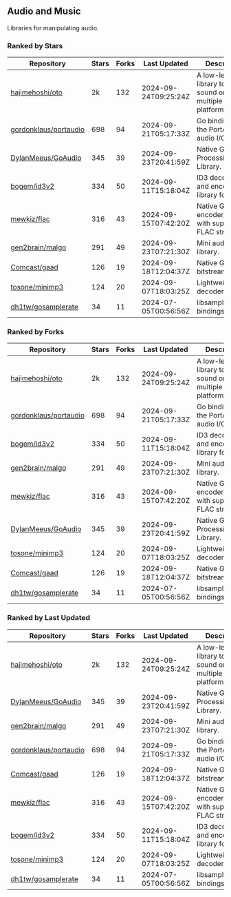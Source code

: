 ## Audio and Music

Libraries for manipulating audio.

### Ranked by Stars

| Repository | Stars | Forks | Last Updated | Description | 
|------------|-------|-------|--------------|-------------|
| [hajimehoshi/oto](https://github.com/hajimehoshi/oto) | 2k | 132 | 2024-09-24T09:25:24Z |  A low-level library to play sound on multiple platforms. |
| [gordonklaus/portaudio](https://github.com/gordonklaus/portaudio) | 698 | 94 | 2024-09-21T05:17:33Z |  Go bindings for the PortAudio audio I/O library. |
| [DylanMeeus/GoAudio](https://github.com/DylanMeeus/GoAudio) | 345 | 39 | 2024-09-23T20:41:59Z |  Native Go Audio Processing Library. |
| [bogem/id3v2](https://github.com/bogem/id3v2) | 334 | 50 | 2024-09-11T15:18:04Z |  ID3 decoding and encoding library for Go. |
| [mewkiz/flac](https://github.com/mewkiz/flac) | 316 | 43 | 2024-09-15T07:42:20Z |  Native Go FLAC encoder/decoder with support for FLAC streams. |
| [gen2brain/malgo](https://github.com/gen2brain/malgo) | 291 | 49 | 2024-09-23T07:21:30Z |  Mini audio library. |
| [Comcast/gaad](https://github.com/Comcast/gaad) | 126 | 19 | 2024-09-18T12:04:37Z |  Native Go AAC bitstream parser. |
| [tosone/minimp3](https://github.com/tosone/minimp3) | 124 | 20 | 2024-09-07T18:03:25Z |  Lightweight MP3 decoder library. |
| [dh1tw/gosamplerate](https://github.com/dh1tw/gosamplerate) | 34 | 11 | 2024-07-05T00:56:56Z |  libsamplerate bindings for go. |

### Ranked by Forks

| Repository | Stars | Forks | Last Updated | Description | 
|------------|-------|-------|--------------|-------------|
| [hajimehoshi/oto](https://github.com/hajimehoshi/oto) | 2k | 132 | 2024-09-24T09:25:24Z |  A low-level library to play sound on multiple platforms. |
| [gordonklaus/portaudio](https://github.com/gordonklaus/portaudio) | 698 | 94 | 2024-09-21T05:17:33Z |  Go bindings for the PortAudio audio I/O library. |
| [bogem/id3v2](https://github.com/bogem/id3v2) | 334 | 50 | 2024-09-11T15:18:04Z |  ID3 decoding and encoding library for Go. |
| [gen2brain/malgo](https://github.com/gen2brain/malgo) | 291 | 49 | 2024-09-23T07:21:30Z |  Mini audio library. |
| [mewkiz/flac](https://github.com/mewkiz/flac) | 316 | 43 | 2024-09-15T07:42:20Z |  Native Go FLAC encoder/decoder with support for FLAC streams. |
| [DylanMeeus/GoAudio](https://github.com/DylanMeeus/GoAudio) | 345 | 39 | 2024-09-23T20:41:59Z |  Native Go Audio Processing Library. |
| [tosone/minimp3](https://github.com/tosone/minimp3) | 124 | 20 | 2024-09-07T18:03:25Z |  Lightweight MP3 decoder library. |
| [Comcast/gaad](https://github.com/Comcast/gaad) | 126 | 19 | 2024-09-18T12:04:37Z |  Native Go AAC bitstream parser. |
| [dh1tw/gosamplerate](https://github.com/dh1tw/gosamplerate) | 34 | 11 | 2024-07-05T00:56:56Z |  libsamplerate bindings for go. |

### Ranked by Last Updated

| Repository | Stars | Forks | Last Updated | Description | 
|------------|-------|-------|--------------|-------------|
| [hajimehoshi/oto](https://github.com/hajimehoshi/oto) | 2k | 132 | 2024-09-24T09:25:24Z |  A low-level library to play sound on multiple platforms. |
| [DylanMeeus/GoAudio](https://github.com/DylanMeeus/GoAudio) | 345 | 39 | 2024-09-23T20:41:59Z |  Native Go Audio Processing Library. |
| [gen2brain/malgo](https://github.com/gen2brain/malgo) | 291 | 49 | 2024-09-23T07:21:30Z |  Mini audio library. |
| [gordonklaus/portaudio](https://github.com/gordonklaus/portaudio) | 698 | 94 | 2024-09-21T05:17:33Z |  Go bindings for the PortAudio audio I/O library. |
| [Comcast/gaad](https://github.com/Comcast/gaad) | 126 | 19 | 2024-09-18T12:04:37Z |  Native Go AAC bitstream parser. |
| [mewkiz/flac](https://github.com/mewkiz/flac) | 316 | 43 | 2024-09-15T07:42:20Z |  Native Go FLAC encoder/decoder with support for FLAC streams. |
| [bogem/id3v2](https://github.com/bogem/id3v2) | 334 | 50 | 2024-09-11T15:18:04Z |  ID3 decoding and encoding library for Go. |
| [tosone/minimp3](https://github.com/tosone/minimp3) | 124 | 20 | 2024-09-07T18:03:25Z |  Lightweight MP3 decoder library. |
| [dh1tw/gosamplerate](https://github.com/dh1tw/gosamplerate) | 34 | 11 | 2024-07-05T00:56:56Z |  libsamplerate bindings for go. |

